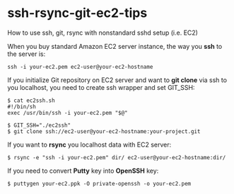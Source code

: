 # ssh-rsync-git-ec2-tips
How to use ssh, git, rsync with nonstandard sshd setup (i.e. EC2)

When you buy standard Amazon EC2 server instance, the way you __ssh__ to the server is:

```
ssh -i your-ec2.pem ec2-user@your-ec2-hostname
```

If you initialize Git repository on EC2 server and want to __git clone__ via ssh to you localhost, you need to create ssh wrapper and set GIT_SSH:

```
$ cat ec2ssh.sh 
#!/bin/sh
exec /usr/bin/ssh -i your-ec2.pem "$@"

$ GIT_SSH="./ec2ssh"
$ git clone ssh://ec2-user@your-ec2-hostname:your-project.git
```

If you want to __rsync__ you localhost data with EC2 server:

```
$ rsync -e "ssh -i your-ec2.pem" dir/ ec2-user@your-ec2-hostname:dir/
```

If you need to convert __Putty__ key into __OpenSSH__ key:

```
$ puttygen your-ec2.ppk -O private-openssh -o your-ec2.pem
```

